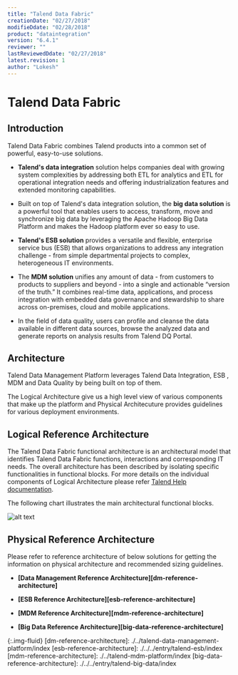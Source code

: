 ```yaml
---
title: "Talend Data Fabric"
creationDate: "02/27/2018"
modifieDdate: "02/28/2018"
product: "dataintegration"
version: "6.4.1"
reviewer: ""
lastReviewedDdate: "02/27/2018"
latest.revision: 1
author: "Lokesh"
---
```

# Talend Data Fabric

## Introduction

Talend Data Fabric combines Talend products into a common set of powerful, easy-to-use solutions.

- **Talend's data integration** solution helps companies deal with growing system complexities by addressing both ETL for analytics and ETL for operational integration needs and offering industrialization features and extended monitoring capabilities.

- Built on top of Talend's data integration solution, the **big data solution** is a powerful tool that enables users to access, transform, move and synchronize big data by leveraging the Apache Hadoop Big Data Platform and makes the Hadoop platform ever so easy to use.

- **Talend's ESB solution** provides a versatile and flexible, enterprise service bus (ESB) that allows organizations to address any integration challenge - from simple departmental projects to complex, heterogeneous IT environments.

- The **MDM solution** unifies any amount of data - from customers to products to suppliers and beyond - into a single and actionable “version of the truth.” It combines real-time data, applications, and process integration with embedded data governance and stewardship to share across on-premises, cloud and mobile applications.

- In the field of data quality, users can profile and cleanse the data available in different data sources, browse the analyzed data and generate reports on analysis results from Talend DQ Portal.

## Architecture

Talend Data Management Platform leverages Talend Data Integration, ESB , MDM and Data Quality by being built on top of them.

The Logical Architecture give us a high level view of various components that make up the platform and Physical Architecuture provides guidelines for various deployment environments.

## Logical Reference Architecture

The Talend Data Fabric functional architecture is an architectural model that identifies Talend Data Fabric functions, interactions and corresponding IT needs. The overall architecture has been described by isolating specific functionalities in functional blocks. For more details on the individual components of Logical Architecture please refer <a href="https://help.talend.com/reader/zKrcIrF7DfhzhhZznVg~Ww/POSGZaB80V1oY_G_lTyEtA" target="_blank">Talend Help documentation</a>.

The following chart illustrates the main architectural functional blocks.

![alt text][Logical Architecture]

## Physical Reference Architecture

Please refer to reference architecture of below solutions for getting the information on physical architecture and recommended sizing guidelines.

- **[Data Management Reference Architecture][dm-reference-architecture]**

- **[ESB Reference Architecture][esb-reference-architecture]**

- **[MDM Reference Architecture][mdm-reference-architecture]**

- **[Big Data Reference Architecture][big-data-reference-architecture]**


<!-- links -->
[Logical Architecture]: https://help.talend.com/api/fluidtopicsclient/resources/73lYcNo5hJIVifhn94LCLw/content "Talend Data Fabric"
{:.img-fluid}
[dm-reference-architecture]: ./../talend-data-management-platform/index
[esb-reference-architecture]: ./../../entry/talend-esb/index
[mdm-reference-architecture]: ./../talend-mdm-platform/index
[big-data-reference-architecture]: ./../../entry/talend-big-data/index
